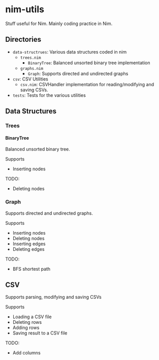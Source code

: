 # nim-utils

Stuff useful for Nim.
Mainly coding practice in Nim.

## Directories

* `data-structrues`: Various data structures coded in nim
  * `trees.nim`
    * `BinaryTree`: Balanced unsorted binary tree implementation
  * `graphs.nim`
    * `Graph`: Supports directed and undirected graphs
* `csv`: CSV Utilities
  * `csv.nim`: CSVHandler implementation for reading/modifying and saving CSVs.
* `tests`: Tests for the various utilities

## Data Structures

### Trees

#### BinaryTree

Balanced unsorted binary tree.

Supports

* Inserting nodes

TODO:

* Deleting nodes

### Graph

Supports directed and undirected graphs.

Supports

* Inserting nodes
* Deleting nodes
* Inserting edges
* Deleting edges

TODO:

* BFS shortest path

## CSV

Supports parsing, modifying and saving CSVs

Supports

* Loading a CSV file
* Deleting rows
* Adding rows
* Saving result to a CSV file

TODO:

* Add columns